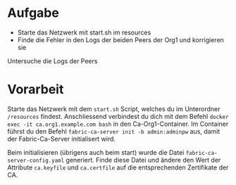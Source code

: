 # Aufgabe
- Starte das Netzwerk mit start.sh im resources
- Finde die Fehler in den Logs der beiden Peers der Org1 und korrigieren sie



Untersuche die Logs der Peers 


# Vorarbeit
Starte das Netzwerk mit dem `start.sh` Script, welches du im Unterordner `/resources` findest.
Anschliessend verbindest du dich mit dem Befehl `docker exec -it ca.org1.example.com bash` in den Ca-Org1-Container.
Im Container führst du den Befehl `fabric-ca-server init -b admin:adminpw` aus, damit der Fabric-Ca-Server initialisert wird.


Beim initialisieren (übrigens auch beim start) wurde die Datei `fabric-ca-server-config.yaml` generiert.
Finde diese Datei und ändere den Wert der Attribute `ca.keyfile` und `ca.certfile` auf die entsprechenden Zertifikate der CA.
